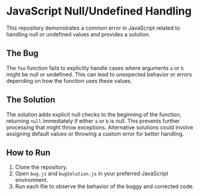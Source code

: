 # JavaScript Null/Undefined Handling

This repository demonstrates a common error in JavaScript related to handling null or undefined values and provides a solution.

## The Bug
The `foo` function fails to explicitly handle cases where arguments `a` or `b` might be null or undefined. This can lead to unexpected behavior or errors depending on how the function uses these values.

## The Solution
The solution adds explicit null checks to the beginning of the function, returning `null` immediately if either `a` or `b` is null. This prevents further processing that might throw exceptions.  Alternative solutions could involve assigning default values or throwing a custom error for better handling.

## How to Run
1. Clone the repository.
2. Open `bug.js` and `bugSolution.js` in your preferred JavaScript environment.
3. Run each file to observe the behavior of the buggy and corrected code.